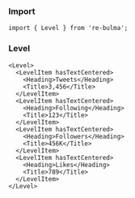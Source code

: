   ### Import
  
  `import { Level } from 're-bulma';`
  
  ### Level

    <Level>
      <LevelItem hasTextCentered>
        <Heading>Tweets</Heading>
        <Title>3,456</Title>
      </LevelItem>
      <LevelItem hasTextCentered>
        <Heading>Following</Heading>
        <Title>123</Title>
      </LevelItem>
      <LevelItem hasTextCentered>
        <Heading>Followers</Heading>
        <Title>456K</Title>
      </LevelItem>
      <LevelItem hasTextCentered>
        <Heading>Likes</Heading>
        <Title>789</Title>
      </LevelItem>
    </Level>
